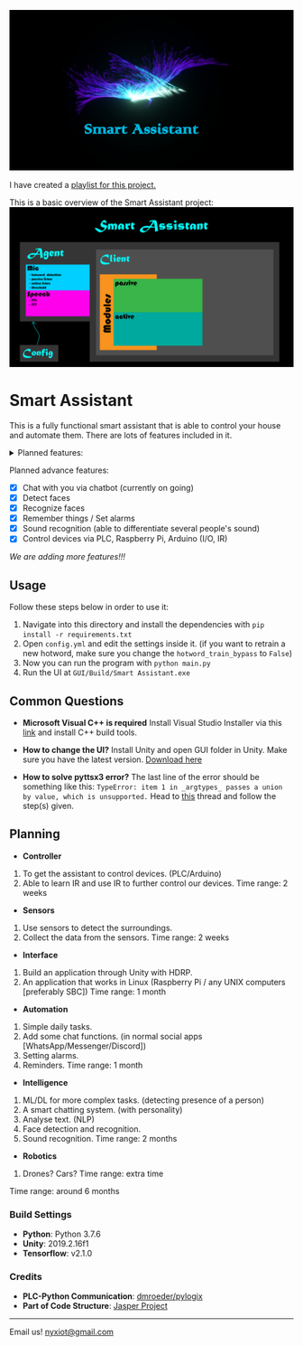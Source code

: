 ![Smart Assistant](./pictures/SmartAssistant.png)

I have created a [playlist for this project.](https://www.youtube.com/watch?v=ncER2nHWTko&list=PLlnBGPe6GFdMxJwR8YXo_GfE1LtnTZfbk)

This is a basic overview of the Smart Assistant project:
![Plan](./pictures/Plan.png)
# Smart Assistant #
This is a fully functional smart assistant that is able to control your house and automate them. There are lots of features included in it.

<details>
	<summary>Planned features:</summary>
	<p>- [x] Chat with you via chatbot (currently on going)</p>
	<p>- [x] Detect faces</p>
	<p>- [x] Recognize faces</p>
	<p>- [x] Remember things / Set alarms</p>
	<p>- [x] Sound recognition (able to differentiate several people's sound)</p>
	<p>- [x] Control devices via PLC, Raspberry Pi, Arduino (I/O, IR)</p>
</details>

Planned advance features:
- [x] Chat with you via chatbot (currently on going)
- [x] Detect faces
- [x] Recognize faces
- [x] Remember things / Set alarms
- [x] Sound recognition (able to differentiate several people's sound)
- [x] Control devices via PLC, Raspberry Pi, Arduino (I/O, IR)

*We are adding more features!!!*

## Usage ##
Follow these steps below in order to use it:
1. Navigate into this directory and install the dependencies with `pip install -r requirements.txt`
2. Open `config.yml` and edit the settings inside it. (if you want to retrain a new hotword, make sure you change the `hotword_train_bypass` to `False`)
3. Now you can run the program with `python main.py`
4. Run the UI at `GUI/Build/Smart Assistant.exe`

## Common Questions ##

- **Microsoft Visual C++ is required**
Install Visual Studio Installer via this [link](https://aka.ms/vs/16/release/vs_buildtools.exe) and install C++ build tools.

- **How to change the UI?**
Install Unity and open GUI folder in Unity. Make sure you have the latest version. [Download here](https://unity.com/)

- **How to solve pyttsx3 error?**
The last line of the error should be something like this: `TypeError: item 1 in _argtypes_ passes a union by value, which is unsupported.`
Head to [this](https://stackoverflow.com/a/60029700) thread and follow the step(s) given.


## Planning ##

- **Controller**
1. To get the assistant to control devices. (PLC/Arduino)
2. Able to learn IR and use IR to further control our devices.
Time range: 2 weeks

- **Sensors**
1. Use sensors to detect the surroundings.
2. Collect the data from the sensors.
Time range: 2 weeks

- **Interface**
1. Build an application through Unity with HDRP.
2. An application that works in Linux (Raspberry Pi / any UNIX computers [preferably SBC])
Time range: 1 month

- **Automation**
1. Simple daily tasks.
2. Add some chat functions. (in normal social apps [WhatsApp/Messenger/Discord])
3. Setting alarms.
4. Reminders.
Time range: 1 month

- **Intelligence**
1. ML/DL for more complex tasks. (detecting presence of a person)
2. A smart chatting system. (with personality)
3. Analyse text. (NLP)
4. Face detection and recognition.
5. Sound recognition.
Time range: 2 months

- **Robotics**
1. Drones? Cars?
Time range: extra time

Time range: around 6 months

### Build Settings ###
- **Python**: Python 3.7.6
- **Unity**: 2019.2.16f1
- **Tensorflow**: v2.1.0

### Credits ###
- **PLC-Python Communication**: [dmroeder/pylogix](https://github.com/dmroeder/pylogix)
- **Part of Code Structure**: [Jasper Project](https://github.com/jasperproject)

---
Email us! nyxiot@gmail.com
